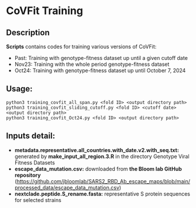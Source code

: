 # CoVFit Training
## Description
**Scripts** contains codes for training various versions of CoVFit:
- Past: Training with genotype-fitness dataset up until a given cutoff date
- Nov23: Training with the whole period genotype-fitness dataset
- Oct24: Training with genotype-fitness dataset up until October 7, 2024




## Usage:
```
python3 training_covfit_all_span.py <fold ID> <output directory path>
python3 training_covfit_sliding_cutoff.py <fold ID> <cutoff date> <output directory path>
python3 training_covfit_Oct24.py <fold ID> <output directory path>
```

## Inputs detail:
- **metadata.representative.all_countries.with_date.v2.with_seq.txt:** generated by **make_input_all_region.3.R** in the directory Genotype Viral Fitness Datasets
- **escape_data_mutation.csv:** downloaded from **the Bloom lab GitHub repository** (https://github.com/jbloomlab/SARS2_RBD_Ab_escape_maps/blob/main/processed_data/escape_data_mutation.csv)
- **nextclade.peptide.S_rename.fasta:** representative S protein sequences for selected strains


